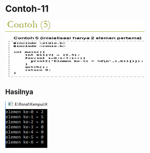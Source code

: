 # Contoh-11

![img](https://github.com/ernico27/Contoh-11/blob/master/c11.png?raw=true)

## Hasilnya

![img](https://github.com/ernico27/Contoh-11/blob/master/c11.11.png?raw=true)
